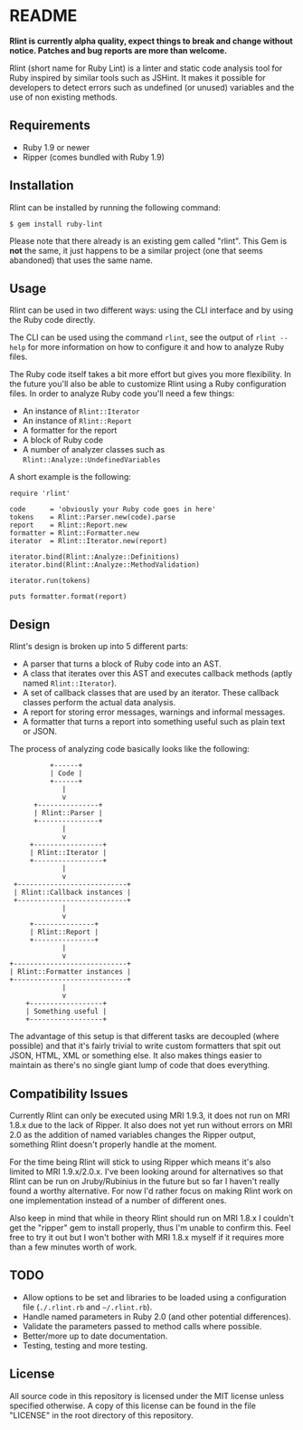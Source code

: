 # README

**Rlint is currently alpha quality, expect things to break and change without
notice. Patches and bug reports are more than welcome.**

Rlint (short name for Ruby Lint) is a linter and static code analysis tool for
Ruby inspired by similar tools such as JSHint. It makes it possible for
developers to detect errors such as undefined (or unused) variables and the
use of non existing methods.

## Requirements

* Ruby 1.9 or newer
* Ripper (comes bundled with Ruby 1.9)

## Installation

Rlint can be installed by running the following command:

    $ gem install ruby-lint

Please note that there already is an existing gem called "rlint". This Gem is
**not** the same, it just happens to be a similar project (one that seems
abandoned) that uses the same name.

## Usage

Rlint can be used in two different ways: using the CLI interface and by using
the Ruby code directly.

The CLI can be used using the command `rlint`, see the output of `rlint --help`
for more information on how to configure it and how to analyze Ruby files.

The Ruby code itself takes a bit more effort but gives you more flexibility. In
the future you'll also be able to customize Rlint using a Ruby configuration
files. In order to analyze Ruby code you'll need a few things:

* An instance of `Rlint::Iterator`
* An instance of `Rlint::Report`
* A formatter for the report
* A block of Ruby code
* A number of analyzer classes such as `Rlint::Analyze::UndefinedVariables`

A short example is the following:

    require 'rlint'

    code      = 'obviously your Ruby code goes in here'
    tokens    = Rlint::Parser.new(code).parse
    report    = Rlint::Report.new
    formatter = Rlint::Formatter.new
    iterator  = Rlint::Iterator.new(report)

    iterator.bind(Rlint::Analyze::Definitions)
    iterator.bind(Rlint::Analyze::MethodValidation)

    iterator.run(tokens)

    puts formatter.format(report)

## Design

Rlint's design is broken up into 5 different parts:

* A parser that turns a block of Ruby code into an AST.
* A class that iterates over this AST and executes callback methods (aptly
  named `Rlint::Iterator`).
* A set of callback classes that are used by an iterator. These callback
  classes perform the actual data analysis.
* A report for storing error messages, warnings and informal messages.
* A formatter that turns a report into something useful such as plain text or
  JSON.

The process of analyzing code basically looks like the following:

              +------+
              | Code |
              +------+
                 |
                 v
          +---------------+
          | Rlint::Parser |
          +---------------+
                 |
                 v
         +-----------------+
         | Rlint::Iterator |
         +-----------------+
                 |
                 v
     +---------------------------+
     | Rlint::Callback instances |
     +---------------------------+
                 |
                 v
         +---------------+
         | Rlint::Report |
         +---------------+
                 |
                 v
    +----------------------------+
    | Rlint::Formatter instances |
    +----------------------------+
                 |
                 v
        +------------------+
        | Something useful |
        +------------------+

The advantage of this setup is that different tasks are decoupled (where
possible) and that it's fairly trivial to write custom formatters that spit out
JSON, HTML, XML or something else. It also makes things easier to maintain as
there's no single giant lump of code that does everything.

## Compatibility Issues

Currently Rlint can only be executed using MRI 1.9.3, it does not run on MRI
1.8.x due to the lack of Ripper. It also does not yet run without errors on
MRI 2.0 as the addition of named variables changes the Ripper output, something
Rlint doesn't properly handle at the moment.

For the time being Rlint will stick to using Ripper which means it's also
limited to MRI 1.9.x/2.0.x. I've been looking around for alternatives so that
Rlint can be run on Jruby/Rubinius in the future but so far I haven't really
found a worthy alternative. For now I'd rather focus on making Rlint work on
one implementation instead of a number of different ones.

Also keep in mind that while in theory Rlint should run on MRI 1.8.x I couldn't
get the "ripper" gem to install properly, thus I'm unable to confirm this. Feel
free to try it out but I won't bother with MRI 1.8.x myself if it requires more
than a few minutes worth of work.

## TODO

* Allow options to be set and libraries to be loaded using a configuration
  file (`./.rlint.rb` and `~/.rlint.rb`).
* Handle named parameters in Ruby 2.0 (and other potential differences).
* Validate the parameters passed to method calls where possible.
* Better/more up to date documentation.
* Testing, testing and more testing.

## License

All source code in this repository is licensed under the MIT license unless
specified otherwise. A copy of this license can be found in the file "LICENSE"
in the root directory of this repository.
